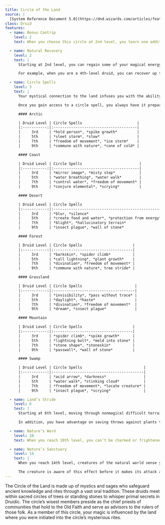 ```yaml
---
title: Circle of the Land
source: |
  [System Reference Document 5.0](https://dnd.wizards.com/articles/features/systems-reference-document-srd)
class: Druid
features:
  - name: Bonus Cantrip
    level: 2
    text: When you choose this circle at 2nd level, you learn one additional druid cantrip of your choice.

  - name: Natural Recovery
    level: 2
    text: |
      Starting at 2nd level, you can regain some of your magical energy by sitting in meditation and communing with nature. During a short rest, you choose expended spell slots to recover. The spell slots can have a combined level that is equal to or less than half your druid level (rounded up), and none of the slots can be 6th level or higher. You can’t use this feature again until you finish a long rest.

      For example, when you are a 4th-level druid, you can recover up to two levels worth of spell slots. You can recover either a 2nd-level slot or two 1st-level slots.

  - name: Circle Spells
    level: 3
    text: |
      Your mystical connection to the land infuses you with the ability to cast certain spells. At 3rd, 5th, 7th, and 9th level you gain access to circle spells connected to the land where you became a druid. Choose that land---arctic, coast, desert, forest, grassland, mountain, or swamp---and consult the associated list of spells.

      Once you gain access to a circle spell, you always have it prepared, and it doesn’t count against the number of spells you can prepare each day. If you gain access to a spell that doesn’t appear on the druid spell list, the spell is nonetheless a druid spell for you.

      #### Arctic

      | Druid Level | Circle Spells                         |
      |:-----------:|:--------------------------------------|
      |     3rd     | *hold person*, *spike growth*         |
      |     5th     | *sleet storm*, *slow*                 |
      |     7th     | *freedom of movement*, *ice storm*    |
      |     9th     | *commune with nature*, *cone of cold* |

      #### Coast

      | Druid Level | Circle Spells                          |
      |:-----------:|:---------------------------------------|
      |     3rd     | *mirror image*, *misty step*           |
      |     5th     | *water breathing*, *water walk*        |
      |     7th     | *control water*, *freedom of movement* |
      |     9th     | *conjure elemental*, *scrying*         |

      #### Desert

      | Druid Level | Circle Spells                                     |
      |:-----------:|:--------------------------------------------------|
      |     3rd     | *blur, *silence*                                  |
      |     5th     | *create food and water*, *protection from energy* |
      |     7th     | *blight*, *hallucinatory terrain*                 |
      |     9th     | *insect plague*, *wall of stone*                  |

      #### Forest

      | Druid Level | Circle Spells                       |
      |:-----------:|:------------------------------------|
      |     3rd     | *barkskin*, *spider climb*          |
      |     5th     | *call lightning*, *plant growth*    |
      |     7th     | *divination*, *freedom of movement* |
      |     9th     | *commune with nature*, tree stride* |

      #### Grassland

      | Druid Level | Circle Spells                        |
      |:-----------:|:-------------------------------------|
      |     3rd     | *invisibility*, *pass without trace* |
      |     5th     | *daylight*, *haste*                  |
      |     7th     | *divination*, *freedom of movement*  |
      |     9th     | *dream*, *insect plague*             |

      #### Mountain

      | Druid Level | Circle Spells                       |
      |:-----------:|:------------------------------------|
      |     3rd     | *spider climb*, *spike growth*      |
      |     5th     | *lightning bolt*, *meld into stone* |
      |     7th     | *stone shape*, *stoneskin*          |
      |     9th     | *passwall*, *wall of stone*         |

      #### Swamp

      | Druid Level | Circle Spells                            |
      |:-----------:|:-----------------------------------------|
      |     3rd     | *acid arrow*, *darkness*                 |
      |     5th     | *water walk*, *stinking cloud*           |
      |     7th     | *freedom of movement*, *locate creature* |
      |     9th     | *insect plague*, *scrying*               |

  - name: Land’s Stride
    level: 6
    text: |
      Starting at 6th level, moving through nonmagical difficult terrain costs you no extra movement. You can also pass through nonmagical plants without being slowed by them and without taking damage from them if they have thorns, spines, or a similar hazard.

      In addition, you have advantage on saving throws against plants that are magically created or manipulated to impede movement, such those created by the entangle spell.

  - name: Nature’s Ward
    level: 10
    text: When you reach 10th level, you can’t be charmed or frightened by elementals or fey, and you are immune to poison and disease.

  - name: Nature’s Sanctuary
    level: 14
    text: |
      When you reach 14th level, creatures of the natural world sense your connection to nature and become hesitant to attack you. When a beast or plant creature attacks you, that creature must make a Wisdom saving throw against your druid spell save DC. On a failed save, the creature must choose a different target, or the attack automatically misses. On a successful save, the creature is immune to this effect for 24 hours.

      The creature is aware of this effect before it makes its attack against you.
---
```


The Circle of the Land is made up of mystics and sages who safeguard ancient knowledge and rites through a vast oral tradition. These druids meet within sacred circles of trees or standing stones to whisper primal secrets in Druidic. The circle’s wisest members preside as the chief priests of communities that hold to the Old Faith and serve as advisors to the rulers of those folk. As a member of this circle, your magic is influenced by the land where you were initiated into the circle’s mysterious rites.
